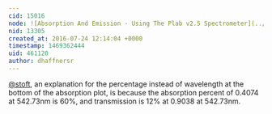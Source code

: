 ```yaml
---
cid: 15016
node: ![Absorption And Emission - Using The Plab v2.5 Spectrometer](../notes/dhaffnersr/07-24-2016/absorption-and-emission-using-the-plab-v2-5-spectrometer)
nid: 13305
created_at: 2016-07-24 12:14:04 +0000
timestamp: 1469362444
uid: 461120
author: dhaffnersr
---
```


[@stoft](/profile/stoft), an explanation for the percentage instead of wavelength at the bottom of the absorption plot, is because the absorption percent of 0.4074 at 542.73nm is 60%, and transmission is 12% at 0.9038 at 542.73nm.


